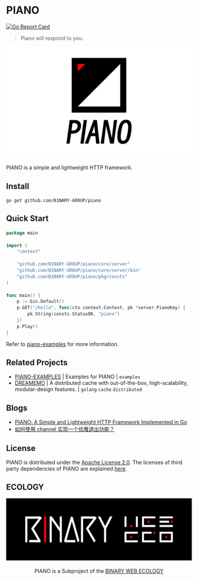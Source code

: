 # PIANO

[![Go Report Card](https://goreportcard.com/badge/github.com/B1NARY-GR0UP/piano)](https://goreportcard.com/report/github.com/B1NARY-GR0UP/piano)

> Piano will respond to you.

![piano](images/PIANO.png)

PIANO is a simple and lightweight HTTP framework.

## Install

```shell
go get github.com/B1NARY-GR0UP/piano
```

## Quick Start

```go
package main

import (
	"context"

	"github.com/B1NARY-GR0UP/piano/core/server"
	"github.com/B1NARY-GR0UP/piano/core/server/bin"
	"github.com/B1NARY-GR0UP/piano/pkg/consts"
)

func main() {
	p := bin.Default()
	p.GET("/hello", func(ctx context.Context, pk *server.PianoKey) {
		pk.String(consts.StatusOK, "piano")
	})
	p.Play()
}
```

Refer to [piano-examples](https://github.com/rainiring/piano-examples) for more information.

## Related Projects

- [PIANO-EXAMPLES](https://github.com/rainiring/piano-examples) | Examples for PIANO | `examples`
- [DREAMEMO](https://github.com/B1NARY-GR0UP/dreamemo) | A distributed cache with out-of-the-box, high-scalability, modular-design features. | `golang` `cache` `distributed`

## Blogs

- [PIANO: A Simple and Lightweight HTTP Framework Implemented in Go](https://dev.to/justlorain/piano-a-simple-and-lightweight-http-framework-implemented-in-go-224p)
- [如何使用 channel 实现一个优雅退出功能？](https://juejin.cn/post/7207423263344427068)

## License

PIANO is distributed under the [Apache License 2.0](./LICENSE). The licenses of third party dependencies of PIANO are explained [here](./licenses).

## ECOLOGY

<p align="center">
<img src="https://github.com/justlorain/justlorain/blob/main/images/BINARY-WEB-ECO.png" alt="BINARY-WEB-ECO"/>
<br/><br/>
PIANO is a Subproject of the <a href="https://github.com/B1NARY-GR0UP">BINARY WEB ECOLOGY</a>
</p>